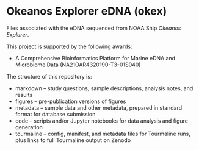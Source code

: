 # Okeanos Explorer eDNA (okex)

Files associated with the eDNA sequenced from NOAA Ship *Okeanos Explorer*.

This project is supported by the following awards:

* A Comprehensive Bioinformatics Platform for Marine eDNA and Microbiome Data (NA21OAR4320190-T3-01S040)

The structure of this repository is:

* markdown – study questions, sample descriptions, analysis notes, and results
* figures – pre-publication versions of figures
* metadata – sample data and other metadata, prepared in standard format for database submission
* code – scripts and/or Jupyter notebooks for data analysis and figure generation
* tourmaline – config, manifest, and metadata files for Tourmaline runs, plus links to full Tourmaline output on Zenodo
